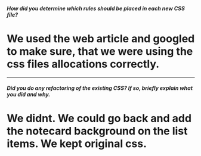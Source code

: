 ##### How did you determine which rules should be placed in each new CSS file?

# We used the web article and googled to make sure, that we were using the css files allocations correctly.

---

##### Did you do any refactoring of the existing CSS? If so, briefly explain what you did and why.

# We didnt. We could go back and add the notecard background on the list items. We kept original css. 
